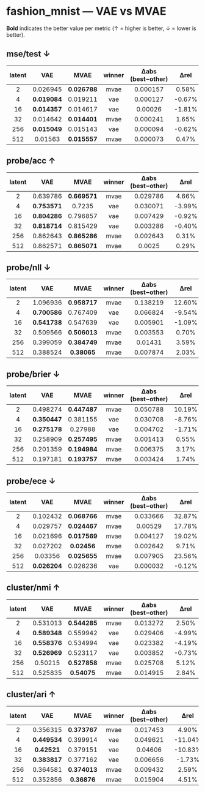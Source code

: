 # fashion_mnist — VAE vs MVAE

**Bold** indicates the better value per metric (↑ = higher is better, ↓ = lower is better).

## mse/test ↓

| latent | VAE | MVAE | winner | Δabs (best−other) | Δrel |
|:-----:|:----:|:----:|:------:|:-----------------:|:----:|
| 2 | 0.026945 | **0.026788** | mvae | 0.000157 | 0.58% |
| 4 | **0.019084** | 0.019211 | vae | 0.000127 | -0.67% |
| 16 | **0.014357** | 0.014617 | vae | 0.00026 | -1.81% |
| 32 | 0.014642 | **0.014401** | mvae | 0.000241 | 1.65% |
| 256 | **0.015049** | 0.015143 | vae | 0.000094 | -0.62% |
| 512 | 0.01563 | **0.015557** | mvae | 0.000073 | 0.47% |

## probe/acc ↑

| latent | VAE | MVAE | winner | Δabs (best−other) | Δrel |
|:-----:|:----:|:----:|:------:|:-----------------:|:----:|
| 2 | 0.639786 | **0.669571** | mvae | 0.029786 | 4.66% |
| 4 | **0.753571** | 0.7235 | vae | 0.030071 | -3.99% |
| 16 | **0.804286** | 0.796857 | vae | 0.007429 | -0.92% |
| 32 | **0.818714** | 0.815429 | vae | 0.003286 | -0.40% |
| 256 | 0.862643 | **0.865286** | mvae | 0.002643 | 0.31% |
| 512 | 0.862571 | **0.865071** | mvae | 0.0025 | 0.29% |

## probe/nll ↓

| latent | VAE | MVAE | winner | Δabs (best−other) | Δrel |
|:-----:|:----:|:----:|:------:|:-----------------:|:----:|
| 2 | 1.096936 | **0.958717** | mvae | 0.138219 | 12.60% |
| 4 | **0.700586** | 0.767409 | vae | 0.066824 | -9.54% |
| 16 | **0.541738** | 0.547639 | vae | 0.005901 | -1.09% |
| 32 | 0.509566 | **0.506013** | mvae | 0.003553 | 0.70% |
| 256 | 0.399059 | **0.384749** | mvae | 0.01431 | 3.59% |
| 512 | 0.388524 | **0.38065** | mvae | 0.007874 | 2.03% |

## probe/brier ↓

| latent | VAE | MVAE | winner | Δabs (best−other) | Δrel |
|:-----:|:----:|:----:|:------:|:-----------------:|:----:|
| 2 | 0.498274 | **0.447487** | mvae | 0.050788 | 10.19% |
| 4 | **0.350447** | 0.381155 | vae | 0.030708 | -8.76% |
| 16 | **0.275178** | 0.27988 | vae | 0.004702 | -1.71% |
| 32 | 0.258909 | **0.257495** | mvae | 0.001413 | 0.55% |
| 256 | 0.201359 | **0.194984** | mvae | 0.006375 | 3.17% |
| 512 | 0.197181 | **0.193757** | mvae | 0.003424 | 1.74% |

## probe/ece ↓

| latent | VAE | MVAE | winner | Δabs (best−other) | Δrel |
|:-----:|:----:|:----:|:------:|:-----------------:|:----:|
| 2 | 0.102432 | **0.068766** | mvae | 0.033666 | 32.87% |
| 4 | 0.029757 | **0.024467** | mvae | 0.00529 | 17.78% |
| 16 | 0.021696 | **0.017569** | mvae | 0.004127 | 19.02% |
| 32 | 0.027202 | **0.02456** | mvae | 0.002642 | 9.71% |
| 256 | 0.03356 | **0.025655** | mvae | 0.007905 | 23.56% |
| 512 | **0.026204** | 0.026236 | vae | 0.000032 | -0.12% |

## cluster/nmi ↑

| latent | VAE | MVAE | winner | Δabs (best−other) | Δrel |
|:-----:|:----:|:----:|:------:|:-----------------:|:----:|
| 2 | 0.531013 | **0.544285** | mvae | 0.013272 | 2.50% |
| 4 | **0.589348** | 0.559942 | vae | 0.029406 | -4.99% |
| 16 | **0.558376** | 0.534994 | vae | 0.023382 | -4.19% |
| 32 | **0.526969** | 0.523117 | vae | 0.003852 | -0.73% |
| 256 | 0.50215 | **0.527858** | mvae | 0.025708 | 5.12% |
| 512 | 0.525835 | **0.54075** | mvae | 0.014915 | 2.84% |

## cluster/ari ↑

| latent | VAE | MVAE | winner | Δabs (best−other) | Δrel |
|:-----:|:----:|:----:|:------:|:-----------------:|:----:|
| 2 | 0.356315 | **0.373767** | mvae | 0.017453 | 4.90% |
| 4 | **0.449534** | 0.399914 | vae | 0.049621 | -11.04% |
| 16 | **0.42521** | 0.379151 | vae | 0.04606 | -10.83% |
| 32 | **0.383817** | 0.377162 | vae | 0.006656 | -1.73% |
| 256 | 0.364581 | **0.374013** | mvae | 0.009432 | 2.59% |
| 512 | 0.352856 | **0.36876** | mvae | 0.015904 | 4.51% |

